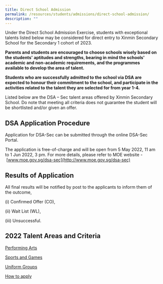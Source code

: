 ```yaml
---
title: Direct School Admission
permalink: /resources/students/admissions/direct-school-admission/
description: ""
---
```

Under the Direct School Admission Exercise, students with exceptional talents listed below may be considered for direct entry to Xinmin Secondary School for the Secondary 1 cohort of 2023.

  

**Parents and students are encouraged to choose schools wisely based on the students' aptitudes and strengths, bearing in mind the schools' academic and non-academic requirements, and the programmes available to develop the area of talent.**

  

**Students who are successfully admitted to the school via DSA are expected to honour their commitment to the school, and participate in the activities related to the talent they are selected for from year 1-4.**

  

Listed below are the DSA – Sec talent areas offered by Xinmin Secondary School. Do note that meeting all criteria does not guarantee the student will be shortlisted and/or given an offer.

DSA Application Procedure
-------------------------

Application for DSA-Sec can be submitted through the online DSA-Sec Portal.

  

The application is free-of-charge and will be open from 5 May 2022, 11 am to 1 Jun 2022, 3 pm. For more details, please refer to MOE website - [www.moe.gov.sg/dsa-sec](http://www.moe.gov.sg/dsa-sec)

Results of Application
----------------------

All final results will be notified by post to the applicants to inform them of the outcome,

(i) Confirmed Offer (CO),

(ii) Wait List (WL),

(iii) Unsuccessful.

2022 Talent Areas and Criteria
------------------------------

[Performing Arts](/files/Direct%20School%20Admissions/performing%20arts%202023.pdf)

[Sports and Games](/files/Direct%20School%20Admissions/sports%20and%20games%202023.pdf)

[Uniform Groups](/files/Direct%20School%20Admissions/uniform%20groups_2023.pdf)

  

[How to apply](/resources/students/admissions/direct-school-admission)
